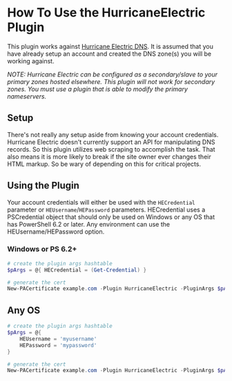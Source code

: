 # How To Use the HurricaneElectric Plugin

This plugin works against [Hurricane Electric DNS](https://dns.he.net/). It is assumed that you have already setup an account and created the DNS zone(s) you will be working against.

*NOTE: Hurricane Electric can be configured as a secondary/slave to your primary zones hosted elsewhere. This plugin will not work for secondary zones. You must use a plugin that is able to modify the primary nameservers.*

## Setup

There's not really any setup aside from knowing your account credentials. Hurricane Electric doesn't currently support an API for manipulating DNS records. So this plugin utilizes web scraping to accomplish the task. That also means it is more likely to break if the site owner ever changes their HTML markup. So be wary of depending on this for critical projects.

## Using the Plugin

Your account credentials will either be used with the `HECredential` parameter or `HEUsername`/`HEPassword` parameters. HECredential uses a PSCredential object that should only be used on Windows or any OS that has PowerShell 6.2 or later. Any environment can use the HEUsername/HEPassword option.

### Windows or PS 6.2+

```powershell
# create the plugin args hashtable
$pArgs = @{ HECredential = (Get-Credential) }

# generate the cert
New-PACertificate example.com -Plugin HurricaneElectric -PluginArgs $pArgs
```

## Any OS

```powershell
# create the plugin args hashtable
$pArgs = @{
    HEUsername = 'myusername'
    HEPassword = 'mypassword'
}

# generate the cert
New-PACertificate example.com -Plugin HurricaneElectric -PluginArgs $pArgs
```
